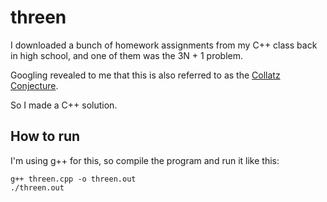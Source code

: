 # threen

I downloaded a bunch of homework assignments from my C++ class back in high school, and one of them was the 3N + 1 problem.

Googling revealed to me that this is also referred to as the [Collatz Conjecture](https://en.wikipedia.org/wiki/Collatz_conjecture).

So I made a C++ solution.

## How to run

I'm using g++ for this, so compile the program and run it like this:

```
g++ threen.cpp -o threen.out
./threen.out
```

